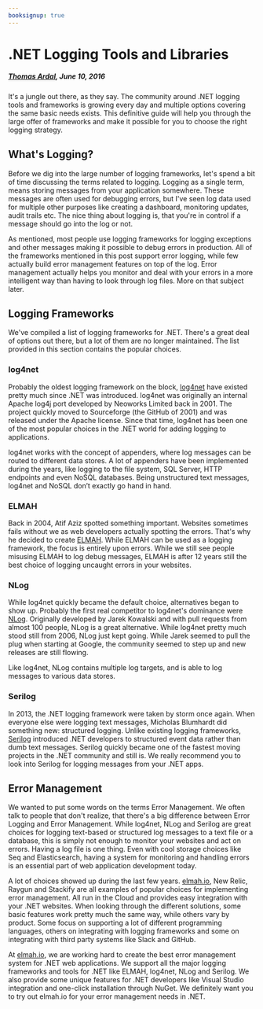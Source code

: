 ---booksignup: true---# .NET Logging Tools and Libraries##### [Thomas Ardal](http://elmah.io/about/), June 10, 2016It's a jungle out there, as they say. The community around .NET logging tools and frameworks is growing every day and multiple options covering the same basic needs exists. This definitive guide will help you through the large offer of frameworks and make it possible for you to choose the right logging strategy.## What's Logging?Before we dig into the large number of logging frameworks, let's spend a bit of time discussing the terms related to logging. Logging as a single term, means storing messages from your application somewhere. These messages are often used for debugging errors, but I've seen log data used for multiple other purposes like creating a dashboard, monitoring updates, audit trails etc. The nice thing about logging is, that you're in control if a message should go into the log or not.As mentioned, most people use logging frameworks for logging exceptions and other messages making it possible to debug errors in production. All of the frameworks mentioned in this post support error logging, while few actually build error management features on top of the log. Error management actually helps you monitor and deal with your errors in a more intelligent way than having to look through log files. More on that subject later.## Logging FrameworksWe've compiled a list of logging frameworks for .NET. There's a great deal of options out there, but a lot of them are no longer maintained. The list provided in this section contains the popular choices.### log4netProbably the oldest logging framework on the block, [log4net](https://logging.apache.org/log4net/) have existed pretty much since .NET was introduced. log4net was originally an internal Apache log4j port developed by Neoworks Limited back in 2001. The project quickly moved to Sourceforge (the GitHub of 2001) and was released under the Apache license. Since that time, log4net has been one of the most popular choices in the .NET world for adding logging to applications.log4net works with the concept of appenders, where log messages can be routed to different data stores. A lot of appenders have been implemented during the years, like logging to the file system, SQL Server, HTTP endpoints and even NoSQL databases. Being unstructured text messages, log4net and NoSQL don’t exactly go hand in hand.### ELMAHBack in 2004, Atif Aziz spotted something important. Websites sometimes fails without we as web developers actually spotting the errors. That's why he decided to create [ELMAH](https://elmah.github.io/). While ELMAH can be used as a logging framework, the focus is entirely upon errors. While we still see people misusing ELMAH to log debug messages, ELMAH is after 12 years still the best choice of logging uncaught errors in your websites.### NLogWhile log4net quickly became the default choice, alternatives began to show up. Probably the first real competitor to log4net's dominance were [NLog](http://nlog-project.org/). Originally developed by Jarek Kowalski and with pull requests from almost 100 people, NLog is a great alternative. While log4net pretty much stood still from 2006, NLog just kept going. While Jarek seemed to pull the plug when starting at Google, the community seemed to step up and new releases are still flowing.Like log4net, NLog contains multiple log targets, and is able to log messages to various data stores.### SerilogIn 2013, the .NET logging framework were taken by storm once again. When everyone else were logging text messages, Micholas Blumhardt did something new: structured logging. Unlike existing logging frameworks, [Serilog](http://serilog.net/) introduced .NET developers to structured event data rather than dumb text messages. Serilog quickly became one of the fastest moving projects in the .NET community and still is. We really recommend you to look into Serilog for logging messages from your .NET apps.## Error ManagementWe wanted to put some words on the terms Error Management. We often talk to people that don't realize, that there's a big difference between Error Logging and Error Management. While log4net, NLog and Serilog are great choices for logging text-based or structured log messages to a text file or a database, this is simply not enough to monitor your websites and act on errors. Having a log file is one thing. Even with cool storage choices like Seq and Elasticsearch, having a system for monitoring and handling errors is an essential part of web application development today.A lot of choices showed up during the last few years. [elmah.io](https://elmah.io/), New Relic, Raygun and Stackify are all examples of popular choices for implementing error management. All run in the Cloud and provides easy integration with your .NET websites. When looking through the different solutions, some basic features work pretty much the same way, while others vary by product. Some focus on supporting a lot of different programming languages, others on integrating with logging frameworks and some on integrating with third party systems like Slack and GitHub.At [elmah.io](https://elmah.io/), we are working hard to create the best error management system for .NET web applications. We support all the major logging frameworks and tools for .NET like ELMAH, log4net, NLog and Serilog. We also provide some unique features for .NET developers like Visual Studio integration and one-click installation through NuGet. We definitely want you to try out elmah.io for your error management needs in .NET.